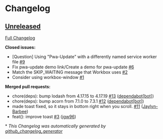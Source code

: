 # Changelog

## [Unreleased](https://github.com/pwa-builder/pwa-update/tree/HEAD)

[Full Changelog](https://github.com/pwa-builder/pwa-update/compare/2f77929906c35d5dccd7db721ed52e6c918d56bb...HEAD)

**Closed issues:**

- \[Question\] Using "Pwa-Update" with a differently named service worker file [\#9](https://github.com/pwa-builder/pwa-update/issues/9)
- Fix pwa-update demo link/Create a demo for pwa-update [\#6](https://github.com/pwa-builder/pwa-update/issues/6)
- Match the SKIP\_WAITING message that Workbox uses [\#2](https://github.com/pwa-builder/pwa-update/issues/2)
- Consider using workbox-window [\#1](https://github.com/pwa-builder/pwa-update/issues/1)

**Merged pull requests:**

- chore\(deps\): bump lodash from 4.17.15 to 4.17.19 [\#13](https://github.com/pwa-builder/pwa-update/pull/13) ([dependabot[bot]](https://github.com/apps/dependabot))
- chore\(deps\): bump acorn from 7.1.0 to 7.3.1 [\#12](https://github.com/pwa-builder/pwa-update/pull/12) ([dependabot[bot]](https://github.com/apps/dependabot))
- made toast fixed, so it stays in bottom right when you scroll. [\#11](https://github.com/pwa-builder/pwa-update/pull/11) ([Jaylyn-Barbee](https://github.com/Jaylyn-Barbee))
- feat\(\): improve toast [\#3](https://github.com/pwa-builder/pwa-update/pull/3) ([jgw96](https://github.com/jgw96))



\* *This Changelog was automatically generated by [github_changelog_generator](https://github.com/github-changelog-generator/github-changelog-generator)*
